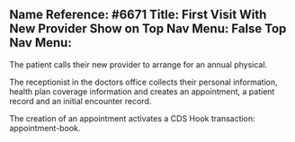 Name Reference: #6671
Title: First Visit With New Provider
Show on Top Nav Menu: False
Top Nav Menu: 
---

The patient calls their new provider to arrange for an annual physical.

The receptionist in the doctors office collects their personal information, health plan coverage information and creates an appointment, a patient record and an initial encounter record.  

The creation of an appointment activates a CDS Hook transaction: appointment-book. 


